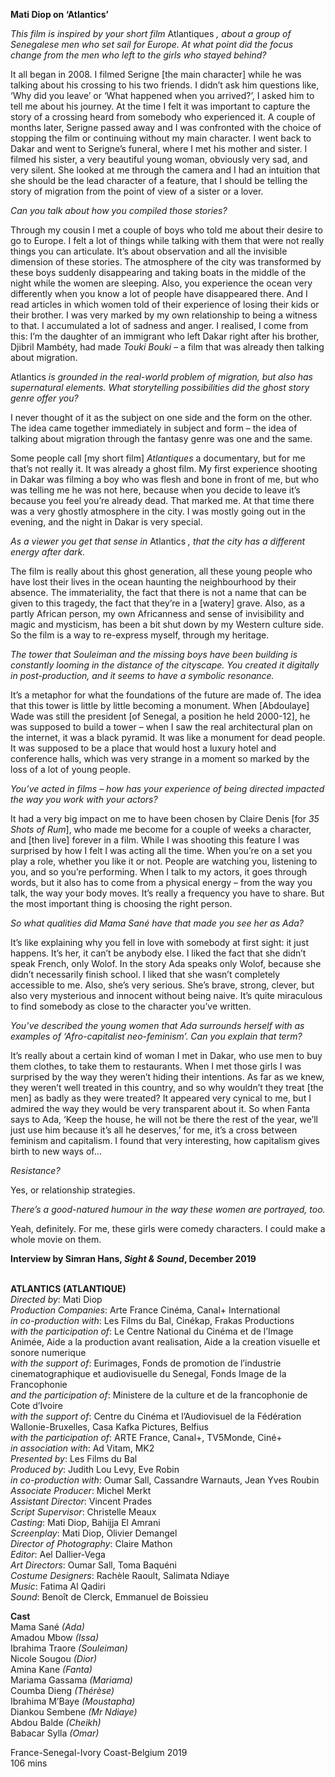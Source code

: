 

**Mati Diop on ‘Atlantics’**

_This film is inspired by your short film_ Atlantiques _, about a group of Senegalese men who set sail for Europe. At what point did the focus change from the men who left to the girls who stayed behind?_

It all began in 2008. I filmed Serigne [the main character] while he was talking about his crossing to his two friends. I didn’t ask him questions like, ‘Why did you leave’ or ‘What happened when you arrived?’, I asked him to tell me about his journey. At the time I felt it was important to capture the story of a crossing heard from somebody who experienced it. A couple of months later, Serigne passed away and I was confronted with the choice of stopping the film or continuing without my main character. I went back to Dakar and went to Serigne’s funeral, where I met his mother and sister. I filmed his sister, a very beautiful young woman, obviously very sad, and very silent. She looked at me through the camera and I had an intuition that she should be the lead character of a feature, that I should be telling the story of migration from the point of view of a sister or a lover.

_Can you talk about how you compiled those stories?_

Through my cousin I met a couple of boys who told me about their desire to go to Europe. I felt a lot of things while talking with them that were not really things you can articulate. It’s about observation and all the invisible dimension of these stories. The atmosphere of the city was transformed by these boys suddenly disappearing and taking boats in the middle of the night while the women are sleeping. Also, you experience the ocean very differently when you know a lot of people have disappeared there. And I read articles in which women told of their experience of losing their kids or their brother. I was very marked by my own relationship to being a witness to that. I accumulated a lot of sadness and anger. I realised, I come from this: I’m the daughter of an immigrant who left Dakar right after his brother, Djibril Mambéty, had made _Touki Bouki_ – a film that was already then talking about migration.

Atlantics _is grounded in the real-world problem of migration, but also has supernatural elements. What storytelling possibilities did the ghost story genre offer you?_

I never thought of it as the subject on one side and the form on the other.  
The idea came together immediately in subject and form – the idea of talking about migration through the fantasy genre was one and the same.

Some people call [my short film] _Atlantiques_ a documentary, but for me that’s not really it. It was already a ghost film. My first experience shooting in Dakar was filming a boy who was flesh and bone in front of me, but who was telling me he was not here, because when you decide to leave it’s because you feel you’re already dead. That marked me. At that time there was a very ghostly atmosphere in the city. I was mostly going out in the evening, and the night in Dakar is very special.

_As a viewer you get that sense in_ Atlantics _, that the city has a different energy after dark._

The film is really about this ghost generation, all these young people who have lost their lives in the ocean haunting the neighbourhood by their absence. The immateriality, the fact that there is not a name that can be given to this tragedy, the fact that they’re in a [watery] grave. Also, as a partly African person, my own Africanness and sense of invisibility and magic and mysticism, has been a bit shut down by my Western culture side. So the film is a way to re-express myself, through my heritage.

_The tower that Souleiman and the missing boys have been building is constantly looming in the distance of the cityscape. You created it digitally in post-production, and it seems to have a symbolic resonance._

It’s a metaphor for what the foundations of the future are made of. The idea that this tower is little by little becoming a monument. When [Abdoulaye] Wade was still the president [of Senegal, a position he held 2000-12], he was supposed to build a tower – when I saw the real architectural plan on the internet, it was a black pyramid. It was like a monument for dead people.  
It was supposed to be a place that would host a luxury hotel and conference halls, which was very strange in a moment so marked by the loss of a lot of young people.

_You’ve acted in films – how has your experience of being directed impacted the way you work with your actors?_

It had a very big impact on me to have been chosen by Claire Denis [for _35 Shots of Rum_], who made me become for a couple of weeks a character, and [then live] forever in a film. While I was shooting this feature I was surprised by how I felt I was acting all the time. When you’re on a set you play a role, whether you like it or not. People are watching you, listening to you, and so you’re performing. When I talk to my actors, it goes through words, but it also has to come from a physical energy – from the way you talk, the way your body moves. It’s really a frequency you have to share. But the most important thing is choosing the right person.

_So what qualities did Mama Sané have that made you see her as Ada?_

It’s like explaining why you fell in love with somebody at first sight: it just happens. It’s her, it can’t be anybody else. I liked the fact that she didn’t speak French, only Wolof. In the story Ada speaks only Wolof, because she didn’t necessarily finish school. I liked that she wasn’t completely accessible to me. Also, she’s very serious. She’s brave, strong, clever, but also very mysterious and innocent without being naive. It’s quite miraculous to find somebody as close to the character you’ve written.

_You’ve described the young women that Ada surrounds herself with as examples of ‘Afro-capitalist neo-feminism’. Can you explain that term?_

It’s really about a certain kind of woman I met in Dakar, who use men to buy them clothes, to take them to restaurants. When I met those girls I was surprised by the way they weren’t hiding their intentions. As far as we knew, they weren’t well treated in this country, and so why wouldn’t they treat [the men] as badly as they were treated? It appeared very cynical to me, but I admired the way they would be very transparent about it. So when Fanta says to Ada, ‘Keep the house, he will not be there the rest of the year, we’ll just use him because it’s all he deserves,’ for me, it’s a cross between feminism and capitalism. I found that very interesting, how capitalism gives birth to new ways of…

_Resistance?_

Yes, or relationship strategies.

_There’s a good-natured humour in the way these women are portrayed, too._

Yeah, definitely. For me, these girls were comedy characters. I could make a whole movie on them.

**Interview by Simran Hans, _Sight & Sound_, December 2019**
<br><br>

**ATLANTICS (ATLANTIQUE)**  
_Directed by_: Mati Diop  
_Production Companies_: Arte France Cinéma, Canal+ International  
_in co-production with_: Les Films du Bal, Cinékap, Frakas Productions  
_with the participation of_: Le Centre National du Cinéma et de l’Image Animée, Aide a la production avant realisation, Aide a la creation visuelle et sonore numerique  
_with the support of_: Eurimages, Fonds de promotion de l’industrie cinematographique et audiovisuelle du Senegal, Fonds Image de la Francophonie  
_and the participation of_: Ministere de la culture et de la francophonie de Cote d’Ivoire  
_with the support of_: Centre du Cinéma et l’Audiovisuel de la Fédération Wallonie-Bruxelles, Casa Kafka Pictures, Belfius  
_with the participation of_: ARTE France, Canal+, TV5Monde, Ciné+  
_in association with_: Ad Vitam, MK2  
_Presented by_: Les Films du Bal  
_Produced by_: Judith Lou Levy, Eve Robin  
_in co-production with_: Oumar Sall,  Cassandre Warnauts, Jean Yves Roubin  
_Associate Producer_: Michel Merkt  
_Assistant Director_: Vincent Prades  
_Script Supervisor_: Christelle Meaux  
_Casting_: Mati Diop, Bahijja El Amrani  
_Screenplay_: Mati Diop, Olivier Demangel  
_Director of Photography_: Claire Mathon  
_Editor_: Ael Dallier-Vega  
_Art Directors_: Oumar Sall, Toma Baquéni  
_Costume Designers_: Rachèle Raoult,  Salimata Ndiaye  
_Music_: Fatima Al Qadiri  
_Sound_: Benoît de Clerck, Emmanuel de Boissieu

**Cast**  
Mama Sané _(Ada)_  
Amadou Mbow _(Issa)_  
Ibrahima Traore _(Souleiman)_  
Nicole Sougou _(Dior)_  
Amina Kane _(Fanta)_  
Mariama Gassama _(Mariama)_  
Coumba Dieng _(Thérèse)_  
Ibrahima M’Baye _(Moustapha)_  
Diankou Sembene _(Mr Ndiaye)_  
Abdou Balde _(Cheikh)_  
Babacar Sylla _(Omar)_

France-Senegal-Ivory Coast-Belgium 2019  
106 mins<br>
<br>
<!--stackedit_data:
eyJoaXN0b3J5IjpbLTM2MTM3MDc3Ml19
-->